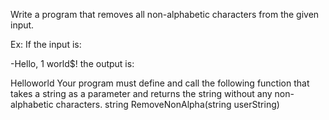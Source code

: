 Write a program that removes all non-alphabetic characters from the given input.

Ex: If the input is:

-Hello, 1 world$!
the output is:

Helloworld
Your program must define and call the following function that takes a string as a parameter and returns the string without any non-alphabetic characters.
string RemoveNonAlpha(string userString)